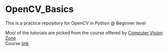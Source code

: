 # OpenCV_Basics
This is a practice repository for OpenCV in Python @ Beginner level

Most of the tutorials are picked from the course offered by [Computer Vision Zone](https://www.computervision.zone/)  
Course [link](https://www.computervision.zone/courses/learn-opencv-in-3-hours/)


